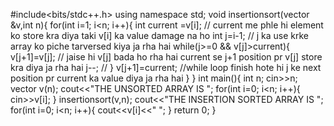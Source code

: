#include<bits/stdc++.h>
using namespace std;
void insertionsort(vector<int> &v,int n){
    for(int i=1; i<n; i++){
        int current =v[i];  // current me phle hi element ko store kra diya taki v[i] ka value damage na ho
        int j=i-1; // j ka use krke array ko piche tarversed kiya ja rha hai
        while(j>=0 && v[j]>current){
            v[j+1]=v[j];  // jaise hi v[j] bada ho rha hai current se j+1 position pr v[j] store kra diya ja rha hai 
            j--; // 
        }
        v[j+1]=current; //while loop finish hote hi j ke next position pr current ka value diya ja rha hai
    }
}
int main(){
    int n; cin>>n; vector<int> v(n); cout<<"THE UNSORTED ARRAY IS ";
    for(int i=0; i<n; i++){
        cin>>v[i];
    }
    insertionsort(v,n);
    cout<<"THE INSERTION SORTED ARRAY IS ";
    for(int i=0; i<n; i++){
        cout<<v[i]<<" ";
    }
return 0;
}
